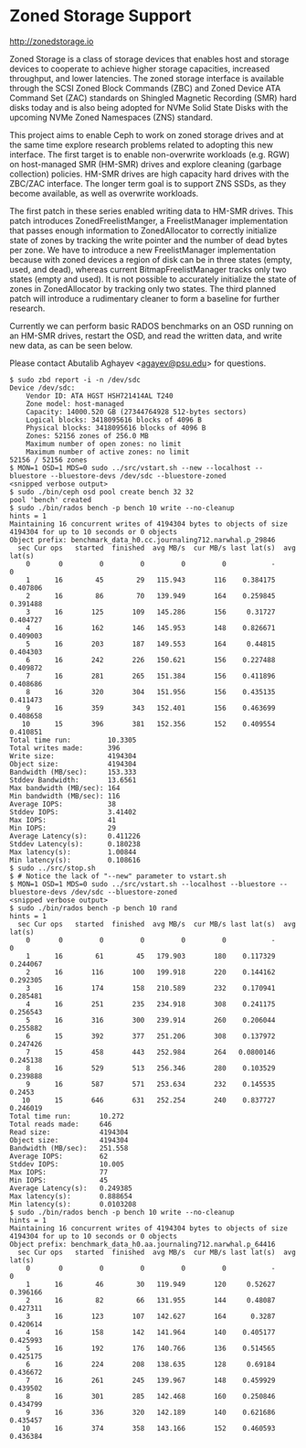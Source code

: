 # Zoned Storage Support

<http://zonedstorage.io>

Zoned Storage is a class of storage devices that enables host and
storage devices to cooperate to achieve higher storage capacities,
increased throughput, and lower latencies. The zoned storage interface
is available through the SCSI Zoned Block Commands (ZBC) and Zoned
Device ATA Command Set (ZAC) standards on Shingled Magnetic Recording
(SMR) hard disks today and is also being adopted for NVMe Solid State
Disks with the upcoming NVMe Zoned Namespaces (ZNS) standard.

This project aims to enable Ceph to work on zoned storage drives and at
the same time explore research problems related to adopting this new
interface. The first target is to enable non-overwrite workloads (e.g.
RGW) on host-managed SMR (HM-SMR) drives and explore cleaning (garbage
collection) policies. HM-SMR drives are high capacity hard drives with
the ZBC/ZAC interface. The longer term goal is to support ZNS SSDs, as
they become available, as well as overwrite workloads.

The first patch in these series enabled writing data to HM-SMR drives.
This patch introduces ZonedFreelistManger, a FreelistManager
implementation that passes enough information to ZonedAllocator to
correctly initialize state of zones by tracking the write pointer and
the number of dead bytes per zone. We have to introduce a new
FreelistManager implementation because with zoned devices a region of
disk can be in three states (empty, used, and dead), whereas current
BitmapFreelistManager tracks only two states (empty and used). It is not
possible to accurately initialize the state of zones in ZonedAllocator
by tracking only two states. The third planned patch will introduce a
rudimentary cleaner to form a baseline for further research.

Currently we can perform basic RADOS benchmarks on an OSD running on an
HM-SMR drives, restart the OSD, and read the written data, and write new
data, as can be seen below.

Please contact Abutalib Aghayev \<<agayev@psu.edu>\> for questions.

    $ sudo zbd report -i -n /dev/sdc
    Device /dev/sdc:
        Vendor ID: ATA HGST HSH721414AL T240
        Zone model: host-managed
        Capacity: 14000.520 GB (27344764928 512-bytes sectors)
        Logical blocks: 3418095616 blocks of 4096 B
        Physical blocks: 3418095616 blocks of 4096 B
        Zones: 52156 zones of 256.0 MB
        Maximum number of open zones: no limit
        Maximum number of active zones: no limit
    52156 / 52156 zones
    $ MON=1 OSD=1 MDS=0 sudo ../src/vstart.sh --new --localhost --bluestore --bluestore-devs /dev/sdc --bluestore-zoned
    <snipped verbose output>
    $ sudo ./bin/ceph osd pool create bench 32 32
    pool 'bench' created
    $ sudo ./bin/rados bench -p bench 10 write --no-cleanup
    hints = 1
    Maintaining 16 concurrent writes of 4194304 bytes to objects of size 4194304 for up to 10 seconds or 0 objects
    Object prefix: benchmark_data_h0.cc.journaling712.narwhal.p_29846
      sec Cur ops   started  finished  avg MB/s  cur MB/s last lat(s)  avg lat(s)
        0       0         0         0         0         0           -           0
        1      16        45        29   115.943       116    0.384175    0.407806
        2      16        86        70   139.949       164    0.259845    0.391488
        3      16       125       109   145.286       156     0.31727    0.404727
        4      16       162       146   145.953       148    0.826671    0.409003
        5      16       203       187   149.553       164     0.44815    0.404303
        6      16       242       226   150.621       156    0.227488    0.409872
        7      16       281       265   151.384       156    0.411896    0.408686
        8      16       320       304   151.956       156    0.435135    0.411473
        9      16       359       343   152.401       156    0.463699    0.408658
       10      15       396       381   152.356       152    0.409554    0.410851
    Total time run:         10.3305
    Total writes made:      396
    Write size:             4194304
    Object size:            4194304
    Bandwidth (MB/sec):     153.333
    Stddev Bandwidth:       13.6561
    Max bandwidth (MB/sec): 164
    Min bandwidth (MB/sec): 116
    Average IOPS:           38
    Stddev IOPS:            3.41402
    Max IOPS:               41
    Min IOPS:               29
    Average Latency(s):     0.411226
    Stddev Latency(s):      0.180238
    Max latency(s):         1.00844
    Min latency(s):         0.108616
    $ sudo ../src/stop.sh
    $ # Notice the lack of "--new" parameter to vstart.sh
    $ MON=1 OSD=1 MDS=0 sudo ../src/vstart.sh --localhost --bluestore --bluestore-devs /dev/sdc --bluestore-zoned  
    <snipped verbose output>
    $ sudo ./bin/rados bench -p bench 10 rand
    hints = 1
      sec Cur ops   started  finished  avg MB/s  cur MB/s last lat(s)  avg lat(s)
        0       0         0         0         0         0           -           0
        1      16        61        45   179.903       180    0.117329    0.244067
        2      16       116       100   199.918       220    0.144162    0.292305
        3      16       174       158   210.589       232    0.170941    0.285481
        4      16       251       235   234.918       308    0.241175    0.256543
        5      16       316       300   239.914       260    0.206044    0.255882
        6      15       392       377   251.206       308    0.137972    0.247426
        7      15       458       443   252.984       264   0.0800146    0.245138
        8      16       529       513   256.346       280    0.103529    0.239888
        9      16       587       571   253.634       232    0.145535      0.2453
       10      15       646       631   252.254       240    0.837727    0.246019
    Total time run:       10.272
    Total reads made:     646
    Read size:            4194304
    Object size:          4194304
    Bandwidth (MB/sec):   251.558
    Average IOPS:         62
    Stddev IOPS:          10.005
    Max IOPS:             77
    Min IOPS:             45
    Average Latency(s):   0.249385
    Max latency(s):       0.888654
    Min latency(s):       0.0103208
    $ sudo ./bin/rados bench -p bench 10 write --no-cleanup
    hints = 1
    Maintaining 16 concurrent writes of 4194304 bytes to objects of size 4194304 for up to 10 seconds or 0 objects
    Object prefix: benchmark_data_h0.aa.journaling712.narwhal.p_64416
      sec Cur ops   started  finished  avg MB/s  cur MB/s last lat(s)  avg lat(s)
        0       0         0         0         0         0           -           0
        1      16        46        30   119.949       120     0.52627    0.396166
        2      16        82        66   131.955       144     0.48087    0.427311
        3      16       123       107   142.627       164      0.3287    0.420614
        4      16       158       142   141.964       140    0.405177    0.425993
        5      16       192       176   140.766       136    0.514565    0.425175
        6      16       224       208   138.635       128     0.69184    0.436672
        7      16       261       245   139.967       148    0.459929    0.439502
        8      16       301       285   142.468       160    0.250846    0.434799
        9      16       336       320   142.189       140    0.621686    0.435457
       10      16       374       358   143.166       152    0.460593    0.436384
